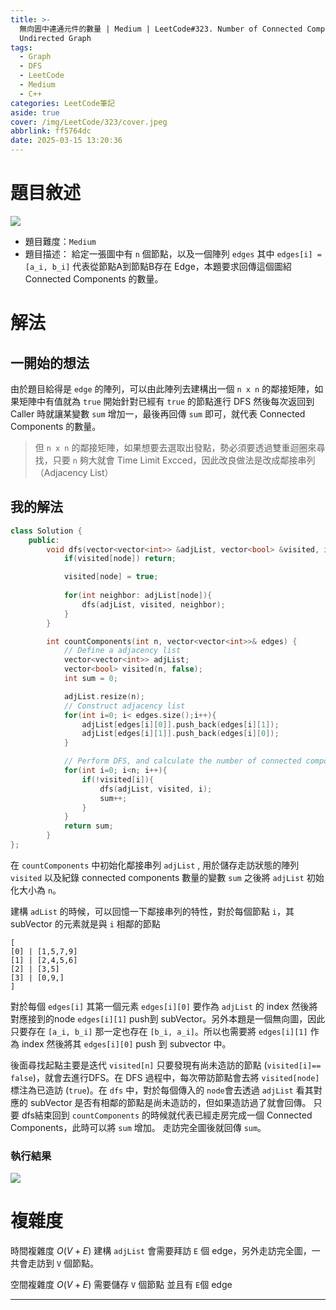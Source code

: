 ```yaml
---
title: >-
  無向圖中連通元件的數量 | Medium | LeetCode#323. Number of Connected Components in an
  Undirected Graph
tags:
  - Graph
  - DFS
  - LeetCode
  - Medium
  - C++
categories: LeetCode筆記
aside: true
cover: /img/LeetCode/323/cover.jpeg
abbrlink: ff5764dc
date: 2025-03-15 13:20:36
---
```


# 題目敘述

![](/img/LeetCode/323/question.jpeg)

- 題目難度：`Medium`
- 題目描述： 給定一張圖中有 `n` 個節點，以及一個陣列 `edges` 其中 `edges[i] = [a_i, b_i]` 代表從節點A到節點B存在 Edge，本題要求回傳這個圖紹 Connected Components 的數量。

# 解法

## 一開始的想法

由於題目給得是 `edge` 的陣列，可以由此陣列去建構出一個 `n x n` 的鄰接矩陣，如果矩陣中有值就為 `true` 開始針對已經有 `true` 的節點進行 DFS 然後每次返回到 Caller 時就讓某變數 `sum` 增加一，最後再回傳 `sum` 即可，就代表 Connected Components 的數量。


> 但 `n x n` 的鄰接矩陣，如果想要去選取出發點，勢必須要透過雙重迴圈來尋找，只要 `n` 夠大就會 Time Limit Excced，因此改良做法是改成鄰接串列（Adjacency List）


## 我的解法

```c++
class Solution {
    public:
        void dfs(vector<vector<int>> &adjList, vector<bool> &visited, int node){
            if(visited[node]) return;

            visited[node] = true;
            
            for(int neighbor: adjList[node]){
                dfs(adjList, visited, neighbor);
            }
        }

        int countComponents(int n, vector<vector<int>>& edges) {
            // Define a adjacency list
            vector<vector<int>> adjList;
            vector<bool> visited(n, false);
            int sum = 0;

            adjList.resize(n);
            // Construct adjacency list
            for(int i=0; i< edges.size();i++){
                adjList[edges[i][0]].push_back(edges[i][1]);
                adjList[edges[i][1]].push_back(edges[i][0]);
            }

            // Perform DFS, and calculate the number of connected components
            for(int i=0; i<n; i++){
                if(!visited[i]){
                    dfs(adjList, visited, i);
                    sum++;
                }
            }
            return sum;
        }
};
```


在 `countComponents` 中初始化鄰接串列 `adjList` , 用於儲存走訪狀態的陣列 `visited` 以及紀錄 connected components 數量的變數 `sum` 之後將 `adjList` 初始化大小為 `n`。

建構 `adList` 的時候，可以回憶一下鄰接串列的特性，對於每個節點 `i`，其 subVector 的元素就是與 `i` 相鄰的節點

```
[
[0] | [1,5,7,9]
[1] | [2,4,5,6]
[2] | [3,5]
[3] | [0,9,]
]
```

對於每個 `edges[i]` 其第一個元素 `edges[i][0]` 要作為 `adjList` 的 index 然後將對應接到的node `edges[i][1]` push到 subVector。另外本題是一個無向圖，因此只要存在 `[a_i, b_i]` 那一定也存在 `[b_i, a_i]`。所以也需要將 `edges[i][1]` 作為 index 然後將其 `edges[i][0]` push 到 subvector 中。

後面尋找起點主要是迭代 `visited[n]` 只要發現有尚未造訪的節點 (`visited[i]== false`)，就會去進行DFS。在 DFS 過程中，每次帶訪節點會去將 `visited[node]` 標注為已造訪 (`true`)。在 `dfs` 中，對於每個傳入的 `node`會去透過 `adjList` 看其對應的 subVector 是否有相鄰的節點是尚未造訪的，但如果造訪過了就會回傳。 只要 dfs結束回到 `countComponents` 的時候就代表已經走房完成一個 Connected Components，此時可以將 `sum` 增加。 走訪完全圖後就回傳  `sum`。


### 執行結果

![](/img/LeetCode/323/result.jpeg)

# 複雜度

時間複雜度
$O(V+E)$ 建構 `adjList` 會需要拜訪 `E` 個 edge，另外走訪完全圖，一共會走訪到 `V` 個節點。     

空間複雜度
$O(V+E)$ 需要儲存 `V` 個節點 並且有 `E`個 edge 


---

